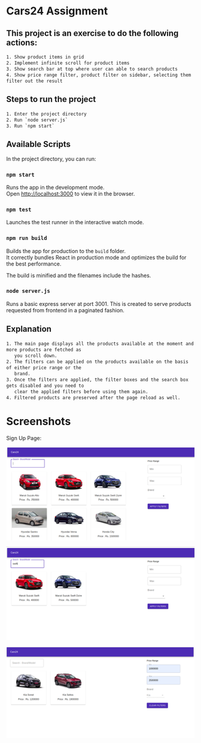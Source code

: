 # Cars24 Assignment

## This project is an exercise to do the following actions:

	1. Show product items in grid 
	2. Implement infinite scroll for product items
	3. Show search bar at top where user can able to search products
	4. Show price range filter, product filter on sidebar, selecting them filter out the result

## Steps to run the project
	
	1. Enter the project directory
	2. Run `node server.js`
	3. Run `npm start`

## Available Scripts

In the project directory, you can run:

### `npm start`

Runs the app in the development mode.\
Open [http://localhost:3000](http://localhost:3000) to view it in the browser.

### `npm test`

Launches the test runner in the interactive watch mode.

### `npm run build`

Builds the app for production to the `build` folder.\
It correctly bundles React in production mode and optimizes the build for the best performance.

The build is minified and the filenames include the hashes.

### `node server.js`

Runs a basic express server at port 3001. This is created to serve products requested from frontend in a paginated fashion.

## Explanation

	1. The main page displays all the products available at the moment and more products are fetched as 
	   you scroll down.
	2. The filters can be applied on the products available on the basis of either price range or the 
	   brand.
	3. Once the filters are applied, the filter boxes and the search box gets disabled and you need to 
	   clear the applied filters before using them again.
	4. Filtered products are preserved after the page reload as well.


# Screenshots

Sign Up Page:

![](screenshots/Mainpage.png)

![](screenshots/Search_products.png)

![](screenshots/Filtered_products.png)
